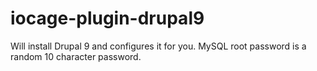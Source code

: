 # iocage-plugin-drupal9

Will install Drupal 9 and configures it for you. MySQL root password is a random 10 character password.